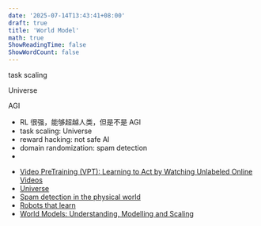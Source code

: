 ```yaml
---
date: '2025-07-14T13:43:41+08:00'
draft: true
title: 'World Model'
math: true
ShowReadingTime: false
ShowWordCount: false
---
```


task scaling

Universe

AGI

* RL 很强，能够超越人类，但是不是 AGI
* task scaling: Universe
* reward hacking: not safe AI
* domain randomization: spam detection
* 

- [Video PreTraining (VPT): Learning to Act by Watching Unlabeled Online Videos](https://openai.com/index/vpt/)
- [Universe](https://openai.com/index/universe/)
- [Spam detection in the physical world](https://openai.com/index/spam-detection-in-the-physical-world/)
- [Robots that learn](https://openai.com/index/robots-that-learn/)
- [World Models: Understanding, Modelling and Scaling](https://iclr.cc/virtual/2025/10000096)


